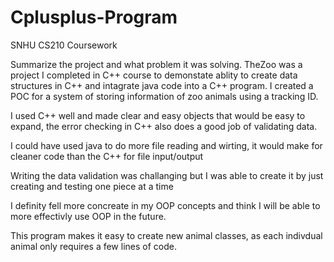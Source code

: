# Cplusplus-Program
SNHU CS210 Coursework

Summarize the project and what problem it was solving. TheZoo was a project I completed in C++ course to demonstate ablity to create data structures in C++ and intagrate java code into a C++ program. I created a POC for a system of storing information of zoo animals using a tracking ID.

I used C++ well and made clear and easy objects that would be easy to expand, the error checking in C++ also does a good job of validating data.

I could have used java to do more file reading and wirting, it would make for cleaner code than the C++ for file input/output

Writing the data validation was challanging but I was able to create it by just creating and testing one piece at a time

I definity fell more concreate in my OOP concepts and think I will be able to more effectivly use OOP in the future.

This program makes it easy to create new animal classes, as each indivdual animal only requires a few lines of code.
